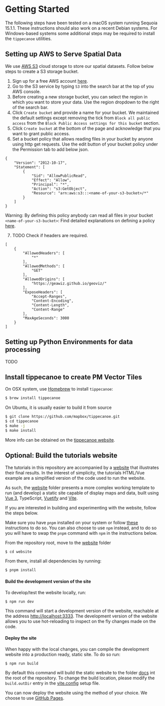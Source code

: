 # Getting Started
The following steps have been tested on a macOS system running Sequoia 15.1.1. These instructions should also work on a recent Debian systems. For Windows-based systems some additional steps may be required to install the `tippecanoe` utilities.

## Setting up AWS to Serve Spatial Data 
We use [AWS S3](https://aws.amazon.com/de/s3/) cloud storage to store our spatial datasets. Follow below steps to create a S3 storage bucket.
1. Sign up for a free AWS account [here](https://signin.aws.amazon.com/signup?request_type=register).
2. Go to the S3 service by typing `S3` into the search bar at the top of you AWS console.
3. Before creating a new storage bucket, you can select the region in which you want to store your data. Use the region dropdown to the right of the search bar.
4. Click `Create bucket` and provide a name for your bucket. We maintained the default settings except removing the tick from `Block all public access` from the `Block Public Access settings for this bucket` section.
5. Click `Create bucket` at the bottom of the page and acknowledge that you want to grant public access.
6. Set a bucket policy that allows reading files in your bucket by anyone using http get requests. Use the edit button of your bucket policy under the Permission tab to add below json. 
```
{
    "Version": "2012-10-17",
    "Statement": [
        {
            "Sid": "AllowPublicRead",
            "Effect": "Allow",
            "Principal": "*",
            "Action": "s3:GetObject",
            "Resource": "arn:aws:s3:::<name-of-your-s3-bucket>/*"
        }
    ]
}
```
Warning: By defining this policy anybody can read all files in your bucket `<name-of-your-s3-bucket>`: Find detailed explanations on defining a policy [here](https://docs.aws.amazon.com/AmazonS3/latest/userguide/access-policy-language-overview.html?icmpid=docs_amazons3_console).

7. TODO Check if headers are required.
```
[
    {
        "AllowedHeaders": [
            "*"
        ],
        "AllowedMethods": [
            "GET"
        ],
        "AllowedOrigins": [
            "https://geawiz.github.io/geoviz/"
        ],
        "ExposeHeaders": [
            "Accept-Ranges",
            "Content-Encoding",
            "Content-Length",
            "Content-Range"
        ],
        "MaxAgeSeconds": 3000
    }
]
```

## Setting up Python Environments for data processing
TODO

## Install tippecanoe to create PM Vector Tiles
On OSX system, use [Homebrew](http://brew.sh/) to install ``tippecanoe``:
```sh
$ brew install tippecanoe
```
On Ubuntu, it is usually easier to build it from source
```sh
$ git clone https://github.com/mapbox/tippecanoe.git
$ cd tippecanoe
$ make -j
$ make install
```
More info can be obtained on the [tippecanoe website](https://github.com/mapbox/tippecanoe?tab=readme-ov-file#installation).

## Optional: Build the tutorials website
The tutorials in this repository are accompanied by a [website](https://geawiz.github.io/geoviz/) that illustrates their final results. In the interest of simplicity, the tutorials HTML/Vue example are a simplified version of the code used to run the website.   

As such, the [website](site) folder presents a more complex working template to run (and develop) a static site capable of display maps and data, built using [Vue 3](https://vuejs.org), TypeScript, [Vuetify](https://vuetifyjs.com/en/) and [Vite](https://vitejs.dev).

If you are interested in building and experimenting with the website, follow the steps below.

Make sure you have ``pnpm`` installed on your system or follow [these](https://pnpm.io/installation) instructions to do so. You can also choose to use ``npm`` instead, and to do so you will have to swap the ``pnpm`` command with ``npm`` in the instructions below.

From the repository root, move to the [website](./../website) folder 
````sh
$ cd website
```` 

From there, install all dependencies by running:
````sh
$ pnpm install
```` 

#### Build the development version of the site

To develop/test the website locally, run:
````sh
$ npm run dev
````

This command will start a development version of the website, reachable at the address [http://localhost:3333](http://localhost:3333). The development version of the website allows you to use hot-reloading to inspect on the fly changes made on the code.

#### Deploy the site

When happy with the local changes, you can compile the development website into a production ready, static site. To do so run: 
````sh
$ npm run build
````

By default this command will build the static website to the folder [docs](./../docs/) int the root of the repository. To change the build location, please modify the ``build.outDir`` entry in the [vite.config](./../website/vite.config) setup file.

You can now deploy the website using the method of your choice. We choose to use [GitHub Pages](https://pages.github.com).